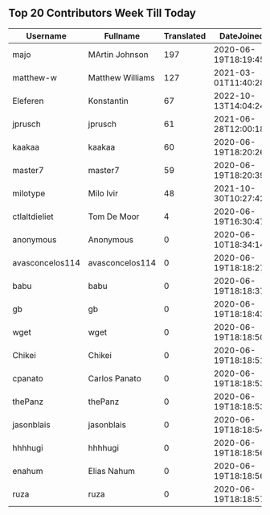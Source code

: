 ## Top 20 Contributors Week Till Today ##
|Username|Fullname|Translated|DateJoined|
|--------|--------|----------|----------|
|majo|MArtin Johnson|197|2020-06-19T18:19:45Z|
|matthew-w|Matthew Williams|127|2021-03-01T11:40:28.|
|Eleferen|Konstantin|67|2022-10-13T14:04:24Z|
|jprusch|jprusch|61|2021-06-28T12:00:18.|
|kaakaa|kaakaa|60|2020-06-19T18:20:26Z|
|master7|master7|59|2020-06-19T18:20:39.|
|milotype|Milo Ivir|48|2021-10-30T10:27:42.|
|ctlaltdieliet|Tom De Moor|4|2020-06-19T16:30:47Z|
|anonymous|Anonymous|0|2020-06-10T18:34:14.|
|avasconcelos114|avasconcelos114|0|2020-06-19T18:18:27Z|
|babu|babu|0|2020-06-19T18:18:37.|
|gb|gb|0|2020-06-19T18:18:43.|
|wget|wget|0|2020-06-19T18:18:50Z|
|Chikei|Chikei|0|2020-06-19T18:18:51Z|
|cpanato|Carlos Panato|0|2020-06-19T18:18:53Z|
|thePanz|thePanz|0|2020-06-19T18:18:53Z|
|jasonblais|jasonblais|0|2020-06-19T18:18:54Z|
|hhhhugi|hhhhugi|0|2020-06-19T18:18:56.|
|enahum|Elias  Nahum|0|2020-06-19T18:18:56Z|
|ruza|ruza|0|2020-06-19T18:18:57.|
